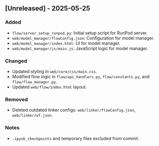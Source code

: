 
## [Unreleased] - 2025-05-25

### Added
- `flow/server_setup_runpod.py`: Initial setup script for RunPod server.
- `web/model_manager/flowConfig.json`: Configuration for model manager.
- `web/model_manager/index.html`: UI for model manager.
- `web/model_manager/js/main.js`: JavaScript logic for model manager.

### Changed
- Updated styling in `web/core/css/main.css`.
- Modified flow logic in `flow/api_handlers.py`, `flow/constants.py`, and `flow/flow_manager.py`.
- Updated `web/flow/index.html` layout.

### Removed
- Deleted outdated linker configs: `web/linker/flowConfig.json`, `web/linker/wf.json`.

### Notes
- `.ipynb_checkpoints` and temporary files excluded from commit.

